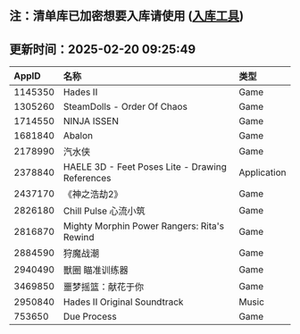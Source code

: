 ## 注：清单库已加密想要入库请使用 ([入库工具](https://github.com/BlankTMing/ManifestAutoUpdate/releases))

## 更新时间：2025-02-20 09:25:49
| AppID | 名称 | 类型  |
| :-------------------- | :----------------------------- | :----------- |
| 1145350 | Hades II| Game |
| 1305260 | SteamDolls - Order Of Chaos| Game |
| 1714550 | NINJA ISSEN| Game |
| 1681840 | Abalon| Game |
| 2178990 | 汽水侠| Game |
| 2378840 | HAELE 3D - Feet Poses Lite - Drawing References| Application |
| 2437170 | 《神之浩劫2》| Game |
| 2826180 | Chill Pulse 心流小筑| Game |
| 2816870 | Mighty Morphin Power Rangers: Rita's Rewind| Game |
| 2884590 | 狩魔战潮| Game |
| 2940490 | 獸圈  瞄准训练器| Game |
| 3469850 | 噩梦摇篮：献花于你| Game |
| 2950840 | Hades II Original Soundtrack | Music |
| 753650 | Due Process| Game |
